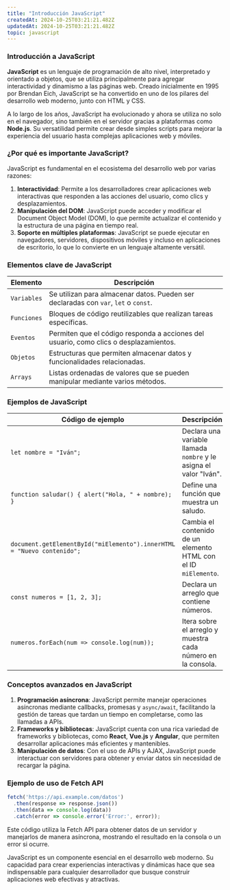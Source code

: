 ```yaml
---
title: "Introducción JavaScript"  
createdAt: 2024-10-25T03:21:21.482Z  
updatedAt: 2024-10-25T03:21:21.482Z  
topic: javascript  
---
```


### Introducción a JavaScript

**JavaScript** es un lenguaje de programación de alto nivel, interpretado y orientado a objetos, que se utiliza principalmente para agregar interactividad y dinamismo a las páginas web. Creado inicialmente en 1995 por Brendan Eich, JavaScript se ha convertido en uno de los pilares del desarrollo web moderno, junto con HTML y CSS.

A lo largo de los años, JavaScript ha evolucionado y ahora se utiliza no solo en el navegador, sino también en el servidor gracias a plataformas como **Node.js**. Su versatilidad permite crear desde simples scripts para mejorar la experiencia del usuario hasta complejas aplicaciones web y móviles.

### ¿Por qué es importante JavaScript?

JavaScript es fundamental en el ecosistema del desarrollo web por varias razones:

1. **Interactividad**: Permite a los desarrolladores crear aplicaciones web interactivas que responden a las acciones del usuario, como clics y desplazamientos.
2. **Manipulación del DOM**: JavaScript puede acceder y modificar el Document Object Model (DOM), lo que permite actualizar el contenido y la estructura de una página en tiempo real.
3. **Soporte en múltiples plataformas**: JavaScript se puede ejecutar en navegadores, servidores, dispositivos móviles y incluso en aplicaciones de escritorio, lo que lo convierte en un lenguaje altamente versátil.

### Elementos clave de JavaScript

| Elemento   | Descripción                                                |
|------------|------------------------------------------------------------|
| `Variables` | Se utilizan para almacenar datos. Pueden ser declaradas con `var`, `let` o `const`. |
| `Funciones` | Bloques de código reutilizables que realizan tareas específicas. |
| `Eventos`   | Permiten que el código responda a acciones del usuario, como clics o desplazamientos. |
| `Objetos`   | Estructuras que permiten almacenar datos y funcionalidades relacionadas. |
| `Arrays`    | Listas ordenadas de valores que se pueden manipular mediante varios métodos. |

### Ejemplos de JavaScript

| Código de ejemplo       | Descripción                             |
|-------------------------|-----------------------------------------|
| `let nombre = "Iván";`  | Declara una variable llamada `nombre` y le asigna el valor "Iván". |
| `function saludar() { alert("Hola, " + nombre); }` | Define una función que muestra un saludo. |
| `document.getElementById("miElemento").innerHTML = "Nuevo contenido";` | Cambia el contenido de un elemento HTML con el ID `miElemento`. |
| `const numeros = [1, 2, 3];` | Declara un arreglo que contiene números. |
| `numeros.forEach(num => console.log(num));` | Itera sobre el arreglo y muestra cada número en la consola. |

### Conceptos avanzados en JavaScript

1. **Programación asíncrona**: JavaScript permite manejar operaciones asíncronas mediante callbacks, promesas y `async/await`, facilitando la gestión de tareas que tardan un tiempo en completarse, como las llamadas a APIs.
2. **Frameworks y bibliotecas**: JavaScript cuenta con una rica variedad de frameworks y bibliotecas, como **React**, **Vue.js** y **Angular**, que permiten desarrollar aplicaciones más eficientes y mantenibles.
3. **Manipulación de datos**: Con el uso de APIs y AJAX, JavaScript puede interactuar con servidores para obtener y enviar datos sin necesidad de recargar la página.

### Ejemplo de uso de Fetch API

```javascript
fetch('https://api.example.com/datos')
  .then(response => response.json())
  .then(data => console.log(data))
  .catch(error => console.error('Error:', error));
```

Este código utiliza la Fetch API para obtener datos de un servidor y manejarlos de manera asíncrona, mostrando el resultado en la consola o un error si ocurre.

JavaScript es un componente esencial en el desarrollo web moderno. Su capacidad para crear experiencias interactivas y dinámicas hace que sea indispensable para cualquier desarrollador que busque construir aplicaciones web efectivas y atractivas.